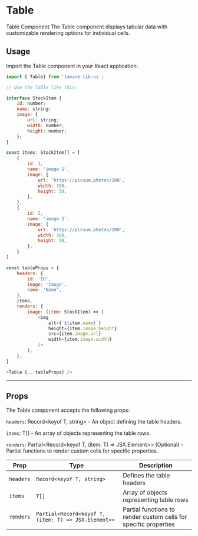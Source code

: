 # Table

Table Component
The Table component displays tabular data with customizable rendering options for individual cells.

## Usage

Import the Table component in your React application:

```javascript
import { Table} from 'tanane-lib-ui';

// Use the Table like this:

interface StockItem {
	id: number;
	name: string;
	image: {
		url: string;
		width: number;
		height: number;
	};
}

const items: StockItem[] = [
	{
		id: 1,
		name: 'image 1',
		image: {
			url: 'https://picsum.photos/200',
			width: 100,
			height: 50,
		},
	},
	{
		id: 2,
		name: 'image 2',
		image: {
			url: 'https://picsum.photos/200',
			width: 100,
			height: 50,
		},
	}
]

const tableProps = {
	headers: {
		id: 'ID',
		image: 'Image',
		name: 'Name',
	},
	items,
	renders: {
		image: (item: StockItem) => (
			<img
				alt={`${item.name}`}
				height={item.image.height}
				src={item.image.url}
				width={item.image.width}
			/>
		),
	},
}

<Table {...tableProps} />
```

---

## Props

The Table component accepts the following props:

`headers`: Record<keyof T, string> - An object defining the table headers.

`items`: T[] - An array of objects representing the table rows.

`renders`: Partial<Record<keyof T, (item: T) => JSX.Element>> (Optional) - Partial functions to render custom cells for specific properties.

| Prop          | Type                                                            | Description                                                                   |
|---------------|-----------------------------------------------------------------|-------------------------------------------------------------------------------|
| `headers`     | `Record<keyof T, string>`                                       | Defines the table headers                                                      |
| `items`       | `T[]`                                                           | Array of objects representing table rows                                        |
| `renders`     | `Partial<Record<keyof T, (item: T) => JSX.Element>>`            | Partial functions to render custom cells for specific properties               |
